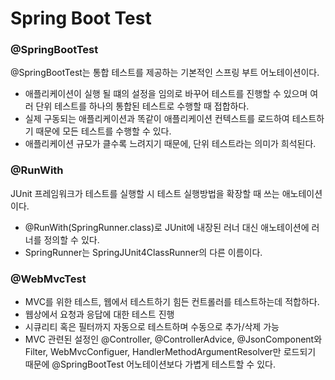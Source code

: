 # Spring Boot Test

### @SpringBootTest
@SpringBootTest는 통합 테스트를 제공하는 기본적인 스프링 부트 어노테이션이다.
* 애플리케이션이 실행 될 떄의 설정을 임의로 바꾸어 테스트를 진행할 수 있으며 여러 단위 테스트를 하나의 통합된 테스트로 수행할 때 접합하다.
* 실제 구동되는 애플리케이션과 똑같이 애플리케이션 컨텍스트를 로드하여 테스트하기 때문에 모든 테스트를 수행할 수 있다.
* 애플리케이션 규모가 클수록 느려지기 때문에, 단위 테스트라는 의미가 희석된다.

### @RunWith
JUnit 프레임워크가 테스트를 실행할 시 테스트 실행방법을 확장할 때 쓰는 애노테이션이다.
* @RunWith(SpringRunner.class)로 JUnit에 내장된 러너 대신 애노테이션에 러너를 정의할 수 있다.
* SpringRunner는 SpringJUnit4ClassRunner의 다른 이름이다.

### @WebMvcTest
* MVC를 위한 테스트, 웹에서 테스트하기 힘든 컨트롤러를 테스트하는데 적합하다.
* 웹상에서 요청과 응답에 대한 테스트 진행
* 시큐리티 혹은 필터까지 자동으로 테스트하며 수동으로 추가/삭제 가능
* MVC 관련된 설정인 @Controller, @ControllerAdvice, @JsonComponent와 Filter, WebMvcConfiguer, HandlerMethodArgumentResolver만 로드되기 때문에 @SpringBootTest 어노테이션보다 가볍게 테스트할 수 있다.